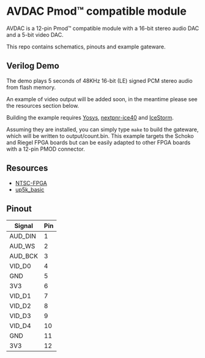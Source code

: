 # AVDAC Pmod&trade; compatible module

AVDAC is a 12-pin Pmod™ compatible module with a 16-bit stereo audio DAC and a 5-bit video DAC.

This repo contains schematics, pinouts and example gateware.

## Verilog Demo

The demo plays 5 seconds of 48KHz 16-bit (LE) signed PCM stereo audio from flash memory.

An example of video output will be added soon, in the meantime please see the resources section below.

Building the example requires [Yosys](https://github.com/YosysHQ/yosys), [nextpnr-ice40](https://github.com/YosysHQ/nextpnr) and [IceStorm](https://github.com/YosysHQ/icestorm).

Assuming they are installed, you can simply type `make` to build the gateware, which will be written to output/count.bin. This example targets the Schoko and Riegel FPGA boards but can be easily adapted to other FPGA boards with a 12-pin PMOD connector.

## Resources

 * [NTSC-FPGA](https://github.com/uXeBoy/NTSC-FPGA)
 * [up5k_basic](https://github.com/emeb/up5k_basic)

## Pinout

| Signal | Pin |
| ------ | --- |
| AUD\_DIN | 1 |
| AUD\_WS | 2 |
| AUD\_BCK | 3 |
| VID\_D0 | 4 |
| GND | 5 |
| 3V3 | 6 |
| VID\_D1 | 7 |
| VID\_D2 | 8 |
| VID\_D3 | 9 |
| VID\_D4 | 10 |
| GND | 11 |
| 3V3 | 12 |
